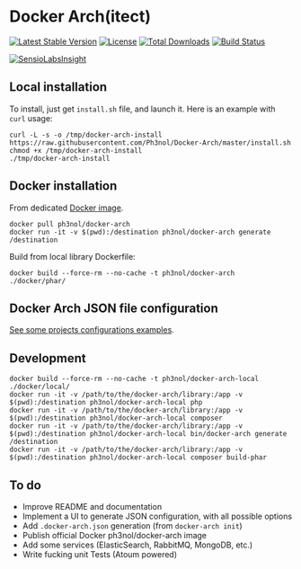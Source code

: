 # Docker Arch(itect)

[![Latest Stable Version](https://img.shields.io/packagist/v/ph3nol/docker-arch.svg)](https://packagist.org/packages/ph3nol/docker-arch)
[![License](https://img.shields.io/packagist/l/ph3nol/docker-arch.svg)](https://packagist.org/packages/ph3nol/docker-arch)
[![Total Downloads](https://img.shields.io/packagist/dt/ph3nol/docker-arch.svg)](https://packagist.org/packages/ph3nol/docker-arch)
[![Build Status](https://secure.travis-ci.org/Ph3nol/Docker-Arch.png)](http://travis-ci.org/Ph3nol/Docker-Arch)

[![SensioLabsInsight](https://insight.sensiolabs.com/projects/acb7b2ff-0aa1-47bf-a0a9-7b944c36b7c4/big.png)](https://insight.sensiolabs.com/projects/acb7b2ff-0aa1-47bf-a0a9-7b944c36b7c4)

## Local installation

To install, just get `install.sh` file, and launch it.
Here is an example with `curl` usage:

```
curl -L -s -o /tmp/docker-arch-install https://raw.githubusercontent.com/Ph3nol/Docker-Arch/master/install.sh
chmod +x /tmp/docker-arch-install
./tmp/docker-arch-install
```

## Docker installation

From dedicated [Docker image](https://hub.docker.com/r/ph3nol/docker-arch/).

```
docker pull ph3nol/docker-arch
docker run -it -v $(pwd):/destination ph3nol/docker-arch generate /destination
```

Build from local library Dockerfile:

```
docker build --force-rm --no-cache -t ph3nol/docker-arch ./docker/phar/
```

## Docker Arch JSON file configuration

[See some projects configurations examples](examples/).

## Development

```
docker build --force-rm --no-cache -t ph3nol/docker-arch-local ./docker/local/
docker run -it -v /path/to/the/docker-arch/library:/app -v $(pwd):/destination ph3nol/docker-arch-local php
docker run -it -v /path/to/the/docker-arch/library:/app -v $(pwd):/destination ph3nol/docker-arch-local composer
docker run -it -v /path/to/the/docker-arch/library:/app -v $(pwd):/destination ph3nol/docker-arch-local bin/docker-arch generate /destination
docker run -it -v /path/to/the/docker-arch/library:/app -v $(pwd):/destination ph3nol/docker-arch-local composer build-phar
```

## To do

* Improve README and documentation
* Implement a UI to generate JSON configuration, with all possible options
* Add `.docker-arch.json` generation (from `docker-arch init`)
* Publish official Docker ph3nol/docker-arch image
* Add some services (ElasticSearch, RabbitMQ, MongoDB, etc.)
* Write fucking unit Tests (Atoum powered)
